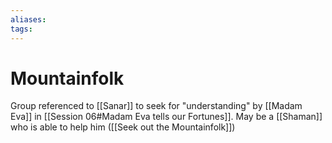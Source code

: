 ```yaml
---
aliases: 
tags: 
---
```


# Mountainfolk

Group referenced to [[Sanar]] to seek for "understanding" by [[Madam Eva]] in [[Session 06#Madam Eva tells our Fortunes]].  May be a [[Shaman]] who is able to help him ([[Seek out the Mountainfolk]])